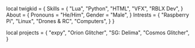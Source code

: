 local twigkid = {
  Skills = {
    "Lua",
    "Python",
    "HTML",
    "VFX",
    "RBLX Dev",
  }
  About = {
    Pronouns = "He/Him",
    Gender = "Male",
  }
  Intrests = {
    "Raspberry Pi",
    "Linux",
    "Drones & RC",
    "Computers",
  }
}

local projects = {
  "expy",
  "Orion Glitcher",
  "SG: Delima",
  "Cosmos Glitcher",
}

